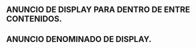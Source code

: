 
## ANUNCIO DE DISPLAY PARA DENTRO DE ENTRE CONTENIDOS.

## ANUNCIO DENOMINADO DE DISPLAY.

<script async src="https://pagead2.googlesyndication.com/pagead/js/adsbygoogle.js"></script>
<!-- Personalizado1 -->
<ins class="adsbygoogle"
     style="display:block"
     data-ad-client="ca-pub-9630764103400456"
     data-ad-slot="2542690365"
     data-ad-format="auto"
     data-full-width-responsive="true"></ins>
<script>
     (adsbygoogle = window.adsbygoogle || []).push({});
</script>
